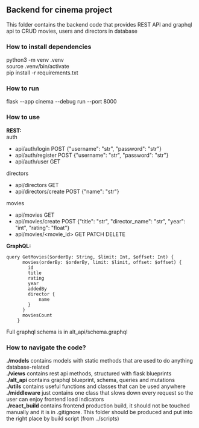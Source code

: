 ## Backend for cinema project

This folder contains the backend code that provides REST API and graphql api to CRUD movies, users and directors in database

### How to install dependencies

python3 -m venv .venv  
source .venv/bin/activate  
pip install -r requirements.txt

### How to run

flask --app cinema --debug run --port 8000

### How to use

**REST:**  
auth

- api/auth/login POST {"username": "str", "password": "str"}
- api/auth/register POST {"username": "str", "password": "str"}
- api/auth/user GET

directors

- api/directors GET
- api/directors/create POST {"name": "str"}

movies

- api/movies GET
- api/movies/create POST {"title": "str", "director_name": "str", "year": "int", "rating": "float"}
- api/movies/<movie_id> GET PATCH DELETE

**GraphQL:**

```
query GetMovies($orderBy: String, $limit: Int, $offset: Int) {
      movies(orderBy: $orderBy, limit: $limit, offset: $offset) {
        id
        title
        rating
        year
        addedBy
        director {
            name
        }
      }
      moviesCount
    }
```

Full graphql schema is in alt_api/schema.graphql

### How to navigate the code?

**./models** contains models with static methods that are used to do anything database-related  
**./views** contains rest api methods, structured with flask blueprints  
**./alt_api** contains graphql blueprint, schema, queries and mutations  
**./utils** contains useful functions and classes that can be used anywhere  
**./middleware** just contains one class that slows down every request so the user can enjoy frontend load indicators  
**./react_build** contains frontend production build, it should not be touched manually and it is in .gitignore. This folder should be produced and put into the right place by build script (from ../scripts)
